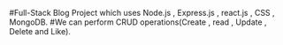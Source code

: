 #Full-Stack Blog Project which uses Node.js , Express.js , react.js , CSS , MongoDB.
#We can perform CRUD operations(Create , read , Update , Delete and Like).
